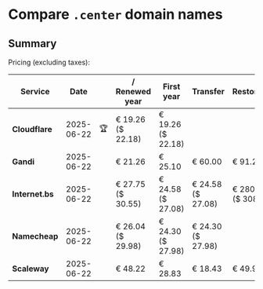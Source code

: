 # Compare `.center` domain names

## Summary

Pricing (excluding taxes):

| Service | Date |  | / Renewed year | First year | Transfer | Restoration |
|--|--|--|--|--|--|--|
| **Cloudflare** | 2025-06-22 | 🏆 | € 19.26<br>($ 22.18) | € 19.26<br>($ 22.18) |  |  |
| **Gandi** | 2025-06-22 |  | € 21.26 | € 25.10 | € 60.00 | € 91.22 |
| **Internet.bs** | 2025-06-22 |  | € 27.75<br>($ 30.55) | € 24.58<br>($ 27.08) | € 24.58<br>($ 27.08) | € 280.29<br>($ 308.75) |
| **Namecheap** | 2025-06-22 |  | € 26.04<br>($ 29.98) | € 24.30<br>($ 27.98) | € 24.30<br>($ 27.98) |  |
| **Scaleway** | 2025-06-22 |  | € 48.22 | € 28.83 | € 18.43 | € 49.99 |
